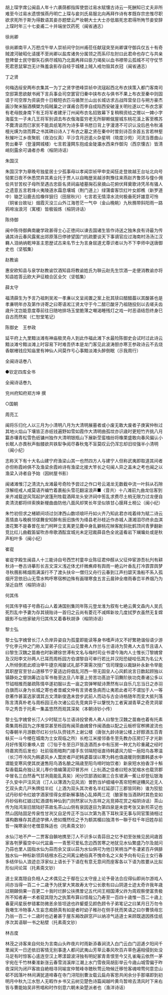 <!-- { "loadSidebar": true } -->
胡上琛字席公闽县人年十六袭荫都指挥使尝过易水赋懐古诗云一死酬知已丈夫非所难至今过易水遗恨悞燕丹明亡上琛与妾刘氏易服北向再拜作诗有孝既存宗忠惟尽职欲求死所于斯为得数语其妾亦题壁云严妆朝大士大士亦低眉死忠君得所殉节妾安辞上琛时年三十七妾甫二十并端坐饮药死（闽省通志）

徐尚卿

徐尚卿南平人万厯戊午举人崇祯间守剑州甫莅任献冦突至尚卿谋守御兵仅五十有奇贼渡河破昭化请援不至尚卿以盐库诸务分属领之而系印左肘曰此君命也存亡与共亲登陴督士民守御矢石俱尽城陷乃北面再拜曰臣力竭矣以血书襟带云孤城不可守仗节死君恩鼠窜岂无计殊羞衾影存自经于城楼上贼入戒勿毁其衣冠（闽省通志）

丁之贤

何梅选绥安两布衣集其一为丁之贤字徳峰崇祯中流冦起西北布衣挟策入都门客南司空邸第思欲献书阙下言兵事会司空罢官归秦中挟布衣与俱书不果上布衣至秦中则固请于司空厚为资装赍十日粮短衣匹马循贺兰山出长城访求古战阵营垒日与朔方豪杰画沙聚米酾酒横槊为捣贼巢之计谋甫合而李自成陷西安破潼关明社遂以亡布衣念家有老母脱身南下有王将军者建牙汀州闻布衣名招致幕下复稍稍资给之赠以一婢小字海蛮生一子未几王将军别调去布衣偕海蛮穷老无所聊赖僦屋城东桃花溪上客至樵苏不爨清谈而巳家贫不能具纸笔所为诗多草书厯日背上字漫漶不可识认没后邑令秋浦檀光熿为敛而葬之书其碑曰诗人丁布衣之墓之贤在秦中时曽刻诗百余首五言若林壑秋摧叶江乡夜聚航（夜泊仪真）平沙含月迥逺火杂星明（晓度沙苑）河流当晋曲山势出秦平（登潼闗城楼）七言若潼闗东抱成金陡灞水西来作御沟（西京懐古）皆清峭刻露余可诵者亦希（榕阴诗话）

朱国汉

朱国汉字为章晚号独星居士少孤事母以孝闻崇祯甲申变闻狂走登故越王台址北向号恸累日夜不休悉焚弃其素业托于贾人以自晦歴吴越涉荆豫往来燕赵齐鲁郊与僮仆佣侩共甘苦权子母所至遇古忠臣名贤祠庙墟墓掬石泉摘山花俯伏拜奠歌诗凭吊有骚人之遗意五言若烽火夷陵道氷霜息壤城（荆门道上）绿蒲畬客饮红叶女郎樵（新罗道中）锄芝沿鹿去拾橡伴狙归（田居秋兴）七言若无情漳水流何极垂死奸雄意可怜（铜雀台故址）烟霞灭没三山外江海苍茫一气中（金山晚眺）九秋鴈带斜阳雨一路鸦啼浊浪河（寓楼）皆极锻炼（榕阴诗话）

陈侍御

闽中陈侍御典南畿学政甚得士心正徳间以谏去国诸生皆作诗送之独朱良有诗最为传诵其诗云春风露冕出郊原落日停骖望国门抗疏要谈天下事谪官应过海南村汤汤江汉羇人泪纳纳乾坤圣主恩歴试古来名节士为言身屈道尤尊识者以为不下李师中送唐御史也（坚瓠集）

赵教谕

惠安欧知县与泉学赵教谕饮酒知县将教谕姓氏为聨云赵先生饮酒一走便消教谕亦将知县姓答云欧大尹征粮合区全欠（坚瓠集）

薛太守

福清薛生为予言乃祖刺吴淞一孝亷以文呈阅置之案上批其牍曰醋醋葢以其酸甚也是孝亷明年亦及第作诗寄之曰寄语淞江贤太守于今二醋已酸牙乃祖随投刻以去嗟夫齿歳升沈岂能意度尊前往日随地排场玉堂脆薄之嘲渴睡残灯之戏一时恶语结怨终身巳自古而然矣（仁恕堂笔记）

陈御史　王参政

延平府上九里黯淡滩有神庙极灵舟人到此作福此滩下水最险陈御史会试时过此诗云黯淡滩兮黯淡滩上时容易下时难吾侪本是龙门客见此波涛胆亦寒王参政诗云不去烧香献楮钱应知庙里有神仙人间莫作亏心事黯淡滩头醉倒眠（示我周行）

全闽诗话巻八

●钦定四库全书

全闽诗话巻九

兖州府知府郑方坤 撰

○国朝

周亮工

闽将乐归化人以三月为小清明八月为大清明展墓者或小废无敢大废者子庚寅仲秋过其地火焰山下壤皆正赤纸钱遍野如雪如霞作大清明曲孤坟亦识歳时更短竹齐挑八月籯赤壤青松雪色纸镛州独作大清明银瓶山下展新茔蛮榼纷将橡栗盛敢向春风偏认小长眠人亦畏秋声骷髅欲共铁犁争阅尽春秋鬼不盲莫叹云仍浑忘却旧坟强半小清明（闽小纪）

志称天下有十大名山建宁府渔梁山其一也然四方人与建宁人但称武夷即取道其间者亦但称霞岭俱不及渔梁余霞岭诗有渔梁北接大竿长之句闽人异之盖未之考也闽之以渔梁入诗者自予始（因树屋书影）

闽诸滩惟汀之清流九龙滩最号奇险予尝过之作口号云渴龙无数截中流一叶斜从石隙浮解缆戒人咸莫语齐编竹着裹船头雪花翻滚浪声■〈音共〉十八滩前九曲龙估客到来齐减载逆风驾起护波篷刑牲载酒拜龙头安济祠中筶乱求费尽土梢无限力过龙便自卖清流都将绊索换新椶曲曲防他八面风却笑长年坚似铁甘心膜拜土梢公（闽小纪）

朱竹初但求之楮颖间顷过剑津西山数顷琅玕丹如火齐乃知此君亦戏着绯为赋二诗云髙情直与晚枫邻傞舞安知醉有辰旧族传为绛县老孙枝近作赤城人潇湘泪尽终余血淇澳花繁不是春曽在龙门柯畔立支离更见爨中身乱擗桃花映客酡斜批鹤顶间青萝翻新竞比红儿曲截笛留吹赤帝歌酒酝宜城光未定冠裁薛县色全讹遥看岩下斓斒处或是秋声桕叶多（闽小纪）

崔嵸

崔嵸字殿生闽县人十三能诗自号西竺村童卒业陈征君仲醇从父征仲宦游吾杭刋有耕秋诗一巻古诗摹形长吉文深义浅近体尤纤微癄瘁有舆雨一絶云叶香乱打冷霏霏舆梦寻秋鴈影稀烟雨满溪行不了渡头扶伞一僧归又舟行云春到江声扫碧天渔船不系入孤烟开窓依旧山无雪水鸭呼寒宿栁边殊有画理寒食五言云晨钟全瘖雨春峦半养烟乃为渐近自然（榕阴诗话）

何其伟

何其伟字梧子号鼎石山人着涛国别集同年陈元登龙淮为叙有七絶云黄文森内人吴氏死烈乱中予妻为存其镜贻诗一首归之云尚有菱花不减辉新妆几度拭罗衣虽然无复嫦娥影不似他家破月归其伟又着春秋胡诤（榕阴诗话）

黎士弘

黎士弘字媿曾长汀人负岸异姿自为孤童即能读等身书嗜声诗又不好繁艳谐俗语少游宁化李元仲之门称入室弟子应试三山见曽弗人作兰与兰语诗为贽弗人大击节且语人曰黎生汉魏之苗裔也时新建徐世溥有文名与梅村司业书谓今海内人士惟长汀黎媿曾及汉阳李文孙两人已耳而周栎园方伯谓黎自可单行若比并汉阳恐疑哙伍其为名公大人所倾倒若此顺治甲午捷京闱屡试礼部不第需次授广信司理旋以裁缺补永新令举能其职歴官至甘山道移节宁夏适边将倡乱河西一带无固垒人心风鹤讹言日数起顾独以镇静处之督饷筹边治军书毎至达旦八年塞上劳苦功髙迨干羽舞阶肤功克奏诸公多以节钺相推而屡疏陈情卒遂初服以去一亩之宫弹琴赋诗萧然有以自乐几忘当日之赤羽白旗而以身为长城之寄也者昔臧文仲有言贤者急病而让夷若此者可不谓加于人一等欤著作甚富选家谓其古文清新俊逸未尝步武前人而动与古会诗格随年而变大抵刋落陈言清真朴老与周栎园汪舟次诸公后先竞爽异于以鞶悦为工者寅湖青草之奇灵洞翠华之秀吾于托素一集盖悠然而观其深矣（本朝诗钞小传）

黎士弘字媿曾长汀人少时赋兰与兰语诗投曾弗人弗人曰黎生汉魏之苗裔也着有托素斋集周栎园为之序推崇甚至栎园有闽茶曲媿曾作闽酒曲以配之云板桥官栁拂波流也勾春朝半月游数尽红衫分队队赍钱齐上谢公楼（唐张九龄诗谢公楼上好醇酒五百青蚨买一斗今楼在城南为士女观临之所）长枪江米接邻香冬至先教办压房灯子才光新月好传笺珍重唤人尝（汀俗于冬至日戸皆造酒而乡中有压房一种尤为珍重藏之经时待嘉宾而后发也）社前宿雨暗荆门接手东邻隔短垣直待韩婆风力软一巵阳鸟各寒温（长汀呼冷风为韩婆风乡人鬻炭者戸祀韩婆葢误以寒为韩也值歳暖则倒置韩婆水中谓能变寒风使其炭速售阳鸟酒名酿之隔歳至阳鸟啼时始饮者）新泉短水拍香浮十斛梨香载扁舟独让吴儿専价值编蒲泥印冒苏州（上杭酒之佳者曰短水犹缩水也载货郡中冒名三白然香气甘冽竟能乱真矣）闲分饮部酒如潮三合东坡满一蕉让却登坛银海子久安中戸注风消（汀人以薄酒为见风消）曽酌当垆细埔中髙帘短栁逆糟风近无人乞双头卖几戸朱牌挂半红（上酒为双头其次者名半红延邵汀三郡皆同称）谁为狡狯试丹砂却令红娘字酒家怪得女郎新解事随心乱揷两三花（酿家毎当酒熟时其色变如丹砂俗称红娘过缸酒谓有神仙到门则然家以为吉祥之兆竞揷花赏之榕阴诗话）茶山传为陆鸿渐旧居陆好茶故名茶山山侧有泉因遂目为第四泉是未尝考张又新煎茶记也然山因陆固足传泉性甘冽又自足传正不当以次第为髙下耳秋深无事与同官策骑相过谋构数椽存其遗迹学佛人徳如慨然任之予为额其楣曰独清书一聨于柱千年旧姓存前哲一掬寒泉付老僧意殊适也（托素斋文钞）

水仙汀地不产一二贾客自贑地携至汀人不识多以青蒜目之忆予初至张掖见民间歳首家各刳萝菔空中以代盆盎一一青葱可爱私念边西苦寒之地犹见水仙繁盛乃尔及就问乃蒜也里人固指水仙为蒜而余又误以蒜为水仙俱可为他日笑柄当严冬凄紧百卉俱腓独水仙一种标新领异结根水石之间离尘絶俗真不愧命名之义矣予向有句云士女行春多结伴仙人浪迹总浮家似上语长于下语在有意无意间而座客各以下语为胜要从比拟形似间论耳（托素斋文钞）

道士吴嵩隠自负相人之术偶见之于鄢在公太守座上论予骨法合应得仙即尚尔游戏人间亦当得一百二十二歳予为抚掌大笑故寿太守公长歌有曰山阴道士迹太奇许我年歳过期頥倘果一百更二十我时烂醉公扶携曽记五代间王相国溥父祚为周观察使富贵极所不知者寿一术者窥其隠为之执策布算曰怪哉公乃寿至一百四十歳惟一百二十歳上春夏间星辰参错畧防微恙余皆坦途也祚颦蹙见颜色顾令子弟笔记之曰某月日万勿令我噉生冷物事人生妄念痴肠真有如是者时幼子稚孙在侧手抚而笑语之曰尔曹慎毋忘乃翁一百二十二歳时也近暑甚于屋东厢改辟窓戸以纳凉气适道士来顾既退因拣佳纸序次其语聊一书之粘壁（托素斋文钞）

林古度

林茂之诗客来自何处为言南山头昨夜片时雨新添春涧流入白门云白门迢逓夕阳间千里闽天一日还依旧客情无别事逢人都问武夷山芳草云春风吹百卉草色遍相侵到处没马足有时惊客心逺连空汉上寒漾碧波浔独有明妃冢青青恨至今又孔雀庵云依然一茅宇宛在千竹林秦淮新涨云春雪消溪岸江潮上水门雪夜简胡彭举云今歳山城雪偏于昨夜深同为闭戸客故自絶相寻同喻宣仲鹫峰寺聴秋莺云物候迁移怆客魂啼莺何意恋山邨不因落叶林间满犹道啼春在寺门浔阳别曹汝载云扁舟客思共闲余分手那堪即到初明月中秋九江水愁人无暇作乡书又云树见楚色诗篇闻越吟黄鸟暂啼去清风时下来右皆与曹能始吴非熊唱和时作刻意六朝未染楚派者也（渔洋诗话）

